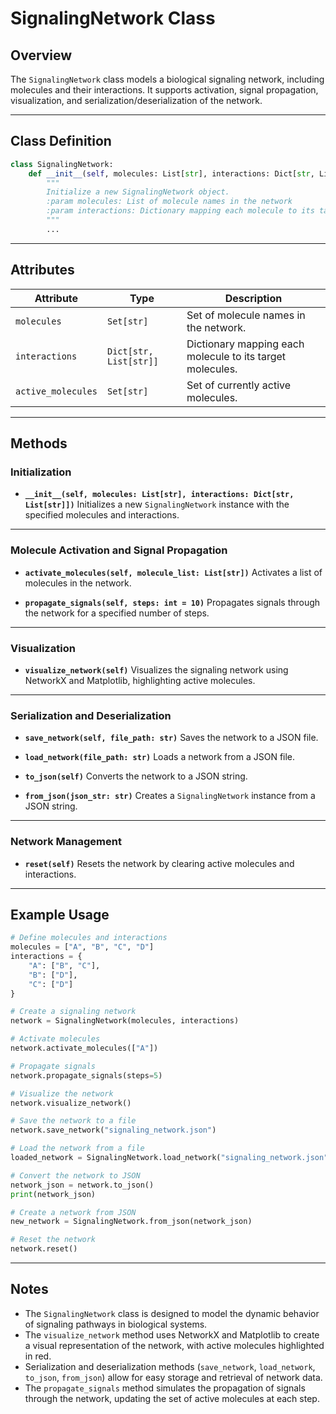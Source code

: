 # SignalingNetwork Class

## Overview
The `SignalingNetwork` class models a biological signaling network, including molecules and their interactions. It supports activation, signal propagation, visualization, and serialization/deserialization of the network.

---

## Class Definition

```python
class SignalingNetwork:
    def __init__(self, molecules: List[str], interactions: Dict[str, List[str]]):
        """
        Initialize a new SignalingNetwork object.
        :param molecules: List of molecule names in the network
        :param interactions: Dictionary mapping each molecule to its target molecules
        """
        ...
```

---

## Attributes

| Attribute | Type | Description |
|-----------|------|-------------|
| `molecules` | `Set[str]` | Set of molecule names in the network. |
| `interactions` | `Dict[str, List[str]]` | Dictionary mapping each molecule to its target molecules. |
| `active_molecules` | `Set[str]` | Set of currently active molecules. |

---

## Methods

### Initialization
- **`__init__(self, molecules: List[str], interactions: Dict[str, List[str]])`**
  Initializes a new `SignalingNetwork` instance with the specified molecules and interactions.

---

### Molecule Activation and Signal Propagation
- **`activate_molecules(self, molecule_list: List[str])`**
  Activates a list of molecules in the network.

- **`propagate_signals(self, steps: int = 10)`**
  Propagates signals through the network for a specified number of steps.

---

### Visualization
- **`visualize_network(self)`**
  Visualizes the signaling network using NetworkX and Matplotlib, highlighting active molecules.

---

### Serialization and Deserialization
- **`save_network(self, file_path: str)`**
  Saves the network to a JSON file.

- **`load_network(file_path: str)`**
  Loads a network from a JSON file.

- **`to_json(self)`**
  Converts the network to a JSON string.

- **`from_json(json_str: str)`**
  Creates a `SignalingNetwork` instance from a JSON string.

---

### Network Management
- **`reset(self)`**
  Resets the network by clearing active molecules and interactions.

---

## Example Usage

```python
# Define molecules and interactions
molecules = ["A", "B", "C", "D"]
interactions = {
    "A": ["B", "C"],
    "B": ["D"],
    "C": ["D"]
}

# Create a signaling network
network = SignalingNetwork(molecules, interactions)

# Activate molecules
network.activate_molecules(["A"])

# Propagate signals
network.propagate_signals(steps=5)

# Visualize the network
network.visualize_network()

# Save the network to a file
network.save_network("signaling_network.json")

# Load the network from a file
loaded_network = SignalingNetwork.load_network("signaling_network.json")

# Convert the network to JSON
network_json = network.to_json()
print(network_json)

# Create a network from JSON
new_network = SignalingNetwork.from_json(network_json)

# Reset the network
network.reset()
```

---

## Notes
- The `SignalingNetwork` class is designed to model the dynamic behavior of signaling pathways in biological systems.
- The `visualize_network` method uses NetworkX and Matplotlib to create a visual representation of the network, with active molecules highlighted in red.
- Serialization and deserialization methods (`save_network`, `load_network`, `to_json`, `from_json`) allow for easy storage and retrieval of network data.
- The `propagate_signals` method simulates the propagation of signals through the network, updating the set of active molecules at each step.
